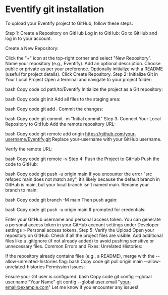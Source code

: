 # Eventify git installation

To upload your Eventify project to GitHub, follow these steps:

Step 1: Create a Repository on GitHub
Log in to GitHub: Go to GitHub and log in to your account.

Create a New Repository:

Click the "+" icon at the top-right corner and select "New Repository".
Name your repository (e.g., Eventify).
Add an optional description.
Choose public or private as per your preference.
Optionally initialize with a README (useful for project details).
Click Create Repository.
Step 2: Initialize Git in Your Local Project
Open a terminal and navigate to your project folder:

bash
Copy code
cd path/to/Eventify
Initialize the project as a Git repository:

bash
Copy code
git init
Add all files to the staging area:

bash
Copy code
git add .
Commit the changes:

bash
Copy code
git commit -m "Initial commit"
Step 3: Connect Your Local Repository to GitHub
Add the remote repository URL:

bash
Copy code
git remote add origin https://github.com/your-username/Eventify.git
Replace your-username with your GitHub username.

Verify the remote URL:

bash
Copy code
git remote -v
Step 4: Push the Project to GitHub
Push the code to GitHub:

bash
Copy code
git push -u origin main
If you encounter the error "src refspec main does not match any", it’s likely because the default branch in GitHub is main, but your local branch isn’t named main. Rename your branch to main:

bash
Copy code
git branch -M main
Then push again:

bash
Copy code
git push -u origin main
If prompted for credentials:

Enter your GitHub username and personal access token. You can generate a personal access token in your GitHub account settings under Developer settings > Personal access tokens.
Step 5: Verify the Upload
Open your repository on GitHub.
Check if all the project files are visible.
Add additional files like a .gitignore (if not already added) to avoid pushing sensitive or unnecessary files.
Common Errors and Fixes:
Unrelated Histories:

If the repository already contains files (e.g., a README), merge with the --allow-unrelated-histories flag:
bash
Copy code
git pull origin main --allow-unrelated-histories
Permission Issues:

Ensure your Git user is configured:
bash
Copy code
git config --global user.name "Your Name"
git config --global user.email "your-email@example.com"
Let me know if you encounter any issues!
